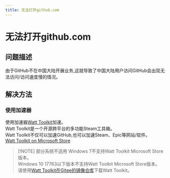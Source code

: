 ```yaml
---
title: 无法打开github.com
---
```

# 无法打开github.com
## 问题描述
由于GitHub不在中国大陆开展业务,这就导致了中国大陆用户访问GitHub会出现无法访问/访问速度慢的情况。
## 解决方法
### 使用加速器
使用加速器[Watt Toolkit](https://steampp.net)加速。<br>
Watt Toolkit是一个开源跨平台的多功能Steam工具箱。<br>
Watt Toolkit不仅可以加速GitHub,也可以加速Steam、Epic等网站/软件。<br>
[Watt Toolkit on Microsoft Store](https://apps.microsoft.com/detail/9mtcfhs560ng)
> [!NOTE] 部分系统不适用
> Windows 7不支持Watt Toolkit Microsoft Store版本。<br>
> Windows 10 17763以下版本不支持Watt Toolkit Microsoft Store版本。<br>
> 请使用[Watt Toolkit在Gitee的镜像仓库](https://gitee.com/rmbgame/SteamTools)下载Watt Toolkit。